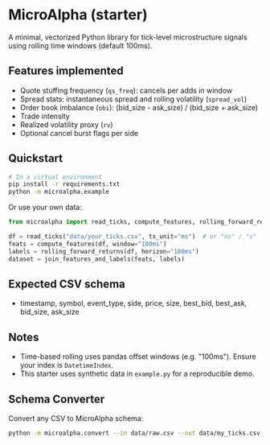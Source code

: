 
# MicroAlpha (starter)

A minimal, vectorized Python library for tick-level microstructure signals using rolling time windows (default 100ms).

## Features implemented
- Quote stuffing frequency (`qs_freq`): cancels per adds in window
- Spread stats: instantaneous spread and rolling volatility (`spread_vol`)
- Order book imbalance (`obi`): (bid_size - ask_size) / (bid_size + ask_size)
- Trade intensity
- Realized volatility proxy (`rv`)
- Optional cancel burst flags per side

## Quickstart

```bash
# In a virtual environment
pip install -r requirements.txt
python -m microalpha.example
```

Or use your own data:

```python
from microalpha import read_ticks, compute_features, rolling_forward_returns, join_features_and_labels

df = read_ticks("data/your_ticks.csv", ts_unit="ms")  # or "ns" / "s"
feats = compute_features(df, window="100ms")
labels = rolling_forward_returns(df, horizon="100ms")
dataset = join_features_and_labels(feats, labels)
```

## Expected CSV schema

- timestamp, symbol, event_type, side, price, size, best_bid, best_ask, bid_size, ask_size

## Notes
- Time-based rolling uses pandas offset windows (e.g. "100ms"). Ensure your index is `DatetimeIndex`.
- This starter uses synthetic data in `example.py` for a reproducible demo.


## Schema Converter
Convert any CSV to MicroAlpha schema:

```bash
python -m microalpha.convert --in data/raw.csv --out data/my_ticks.csv --symbol BTCUSDT --ts-unit ms
```
